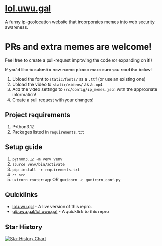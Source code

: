 # [lol.uwu.gal](https://lol.uwu.gal)
 A funny ip-geolocation website that incorporates memes into web security awareness.

# PRs and extra memes are welcome!
 Feel free to create a pull-request improving the code (or expanding on it!)

 If you'd like to submit a new meme please make sure you read the below!
 1. Upload the font to `static/fonts/` as a `.ttf` (or use an existing one).
 2. Upload the video to `static/videos/` as a `.mp4`.
 3. Add the video settings to `src/config/ip_memes.json` with the appropriate information!
 4. Create a pull request with your changes!

## Project requirements
 1. Python3.12
 2. Packages listed in `requirements.txt`

## Setup guide
 1. `python3.12 -m venv venv`
 2. `source venv/bin/activate`
 3. `pip install -r requirements.txt`
 4. `cd src`
 5. `uvicorn router:app` OR `gunicorn -c gunicorn_conf.py`

## Quicklinks
 - [lol.uwu.gal](https://lol.uwu.gal) - A live version of this repro.
 - [git.uwu.gal/lol.uwu.gal](https://git.uwu.gal/lol.uwu.gal) - A quicklink to this repro

## Star History

[![Star History Chart](https://api.star-history.com/svg?repos=Isabe1le/lol.uwu.gal&type=Date)](https://star-history.com/#Isabe1le/lol.uwu.gal&Date)